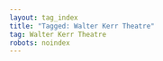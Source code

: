 ```yaml
---
layout: tag_index
title: "Tagged: Walter Kerr Theatre"
tag: Walter Kerr Theatre
robots: noindex
---
```

